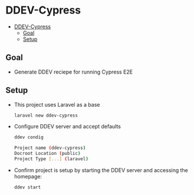 # DDEV-Cypress

- [DDEV-Cypress](#ddev-cypress)
  - [Goal](#goal)
  - [Setup](#setup)

## Goal

- Generate DDEV reciepe for running Cypress E2E

## Setup

- This project uses Laravel as a base

    ```bash
    laravel new ddev-cypress
    ```

- Configure DDEV server and accept defaults

    ```bash
    ddev condig

    Project name (ddev-cypress)
    Docroot Location (public)
    Project Type [...] (laravel)
    ```

- Confirm project is setup by starting the DDEV server and accessing the homepage:

    ```bash
    ddev start
    ```
